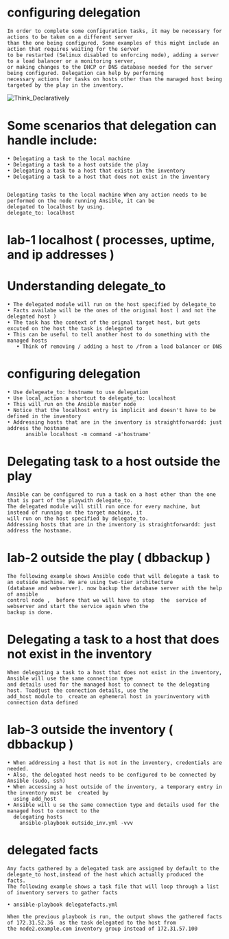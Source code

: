 # configuring delegation
    In order to complete some configuration tasks, it may be necessary for actions to be taken on a different server 
    than the one being configured. Some examples of this might include an action that requires waiting for the server
    to be restarted (Selinux disabled to enforcing mode), adding a server to a load balancer or a monitoring server,
    or making changes to the DHCP or DNS database needed for the server being configured. Delegation can help by performing
    necessary actions for tasks on hosts other than the managed host being targeted by the play in the inventory.

![Think_Declaratively](https://github.com/sonulodha/ansible/blob/master/9_8%20images/Think_Declaratively.jpg)

# Some scenarios that delegation can handle include: <br/>

    • Delegating a task to the local machine
    • Delegating a task to a host outside the play
    • Delegating a task to a host that exists in the inventory
    • Delegating a task to a host that does not exist in the inventory

 
    Delegating tasks to the local machine When any action needs to be performed on the node running Ansible, it can be
    delegated to localhost by using.
    delegate_to: localhost
#    lab-1  localhost ( processes, uptime, and ip addresses )

# Understanding delegate_to  <br/>

    • The delegated module will run on the host specified by delegate_to
    • Facts availabe will be the ones of the original host ( and not the delegated host )
    • The task has the context of the orignal target host, but gets excuted on the host the task is delegated to 
    • This can be useful to tell another host to do something with the managed hosts
       • Think of removing / adding a host to /from a load balancer or DNS

# configuring delegation  <br/>

    • Use delegeate_to: hostname to use delegation
    • Use local_action a shortcut to delegate_to: localhost
    • This will run on the Ansible master node
    • Notice that the localhost entry is implicit and doesn't have to be defined in the inventory
    • Addressing hosts that are in the inventory is straightforwardd: just address the hostname
          ansible localhost -m command -a'hostname'


# Delegating task to a host outside the play
    Ansible can be configured to run a task on a host other than the one that is part of the playwith delegate_to.
    The delegated module will still run once for every machine, but instead of running on the target machine, it 
    will run on the host specified by delegate_to.
    Addressing hosts that are in the inventory is straightforwardd: just address the hostname.

# lab-2 outside the play ( dbbackup )
    The following example shows Ansible code that will delegate a task to an outside machine. We are using two-tier architecture
    (database and webserver). now backup the database server with the help of ansible
    control node ,  before that we will have to stop  the  service of webserver and start the service again when the 
    backup is done.



# Delegating a task to a host that does not exist in the inventory
    When delegating a task to a host that does not exist in the inventory, Ansible will use the same connection type 
    and details used for the managed host to connect to the delegating host. Toadjust the connection details, use the
    add_host module to  create an ephemeral host in yourinventory with connection data defined
    
# lab-3 outside the inventory ( dbbackup )
    • When addressing a host that is not in the inventory, credentials are needed.
    • Also, the delegated host needs to be configured to be connected by Ansible (sudo, ssh)
    • When accessing a host outside of the inventory, a temporary entry in the inventory must be  created by 
      using add_host
    • Ansible will u se the same connection type and details used for the managed host to connect to the 
      delegating hosts
        ansible-playbook outside_inv.yml -vvv

# delegated facts
    Any facts gathered by a delegated task are assigned by default to the delegate_to host,instead of the host which actually produced the facts.
    The following example shows a task file that will loop through a list of inventory servers to gather facts
    
    • ansible-playbook delegatefacts.yml

    When the previous playbook is run, the output shows the gathered facts of 172.31.52.36  as the task delegated to the host from 
    the node2.example.com inventory group instead of 172.31.57.100 
